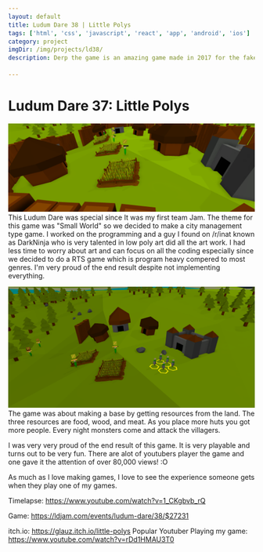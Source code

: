 ```yaml
---
layout: default
title: Ludum Dare 38 | Little Polys
tags: ['html', 'css', 'javascript', 'react', 'app', 'android', 'ios']
category: project
imgDir: /img/projects/ld38/
description: Derp the game is an amazing game made in 2017 for the fake game jam that doesn't exist. This is just a template for the games discription so don't take this to seriously. I could use lorem ipsum but this is more fun. Welp I need more lines so the quick brown fox jumped over the lazy dog.

---
```



Ludum Dare 37: Little Polys
================

![Picture](/img/projects/ld38/1.png)
This Ludum Dare was special since It was my first team Jam. The theme for this game was "Small World" so we decided to make a city management type game. I worked on the programming and a guy I found on /r/inat known as DarkNinja who is very talented in low poly art did all the art work. I had less time to worry about art and can focus on all the coding especially since we decided to do a RTS game which is program heavy compered to most genres. I'm very proud of the end result despite not implementing everything.

![Picture](/img/projects/ld38/2.png)
The game was about making a base by getting resources from the land. The three resources are food, wood, and meat. As you place more huts you got more people. Every night monsters come and attack the villagers. 

I was very very proud of the end result of this game. It is very playable and turns out to be very fun. There are alot of youtubers player the game and one gave it the attention of over 80,000 views! :O 

As much as I love making games, I love to see the experience someone gets when they play one of my games.

Timelapse: https://www.youtube.com/watch?v=1_CKgbvb_rQ

Game: https://ldjam.com/events/ludum-dare/38/$27231

itch.io: https://glauz.itch.io/little-polys
Popular Youtuber Playing my game: https://www.youtube.com/watch?v=rDd1HMAU3T0

